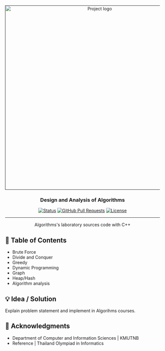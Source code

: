 <p align="center">
  <a href="" rel="noopener">
 <img src="https://user-images.githubusercontent.com/36933333/155161284-817ce5be-9240-4331-8b15-82cda6db9b3c.png" alt="Project logo" width="600"></a>
</p>
<h3 align="center">Design and Analysis of Algorithms</h3>

<div align="center">

[![Status](https://img.shields.io/badge/status-active-success.svg)]()
[![GitHub Pull Requests](https://img.shields.io/github/issues-pr/kylelobo/The-Documentation-Compendium.svg)](https://github.com/kylelobo/The-Documentation-Compendium/pulls)
[![License](https://img.shields.io/badge/license-MIT-blue.svg)](LICENSE.md)

</div>

---

<p align="center"> Algorithms's laboratory sources code with C++
    <br> 
</p>

## 📝 Table of Contents
- Brute Force
- Divide and Conquer
- Greedy
- Dynamic Programming
- Graph
- Heap/Hash
- Algorithm analysis

## 💡 Idea / Solution <a name = "idea"></a>

Explain problem statement and implement in Algorihms courses.

## 🎉 Acknowledgments <a name = "acknowledgments"></a>

- Department of Computer and Information Sciences | KMUTNB
- Reference | Thailand Olympiad in Informatics 
